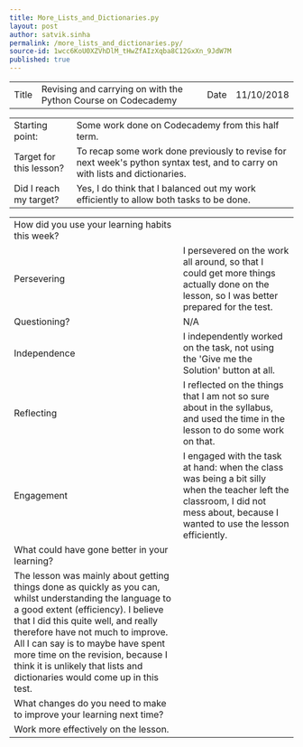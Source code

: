 ```yaml
---
title: More_Lists_and_Dictionaries.py
layout: post
author: satvik.sinha
permalink: /more_lists_and_dictionaries.py/
source-id: 1wcc6KoU0XZVhDlM_tHwZfAIzXqba8C12GxXn_9JdW7M
published: true
---
```

<table>
  <tr>
    <td class="title">Title</td>
    <td>Revising and carrying on with the Python Course on Codecademy</td>
    <td class="title">Date</td>
    <td>11/10/2018</td>
  </tr>
</table>


<table>
  <tr>
    <td class="title">Starting point:</td>
    <td>Some work done on Codecademy from this half term.</td>
  </tr>
  <tr>
    <td class="title">Target for this lesson?</td>
    <td>To recap some work done previously to revise for next week's python syntax test, and to carry on with lists and dictionaries.</td>
  </tr>
  <tr>
    <td class="title">Did I reach my target? </td>
    <td>Yes, I do think that I balanced out my work efficiently to allow both tasks to be done.</td>
  </tr>
</table>


<table>
  <tr>
    <td class="title">How did you use your learning habits this week?</td>
  </tr>
  <tr>
    <td class="title">Persevering</td>
    <td>I persevered on the work all around, so that I could get more things actually done on the lesson, so I was better prepared for the test.</td>
  </tr>
  <tr>
    <td class="title">Questioning?</td>
    <td>N/A</td>
  </tr>
  <tr>
    <td class="title">Independence</td>
    <td>I independently worked on the task, not using the 'Give me the Solution' button at all.</td>
  </tr>
  <tr>
    <td class="title">Reflecting</td>
    <td>I reflected on the things that I am not so sure about in the syllabus, and used the time in the lesson to do some work on that.</td>
  </tr>
  <tr>
    <td class="title">Engagement</td>
    <td>I engaged with the task at hand: when the class was being a bit silly when the teacher left the classroom, I did not mess about, because I wanted to use the lesson efficiently.</td>
  </tr>
  <tr>
    <td class="title">What could have gone better in your learning?</td>
  </tr>
  <tr>
    <td>The lesson was mainly about getting things done as quickly as you can, whilst understanding the language to a good extent (efficiency). I believe that I did this quite well, and really therefore have not much to improve. All I can say is to maybe have spent more time on the revision, because I think it is unlikely that lists and dictionaries would come up in this test.</td>
  </tr>
  <tr>
    <td class="title">What changes do you need to make to improve your learning next time?</td>
  </tr>
  <tr>
    <td>Work more effectively on the lesson.</td>
  </tr>
</table>


